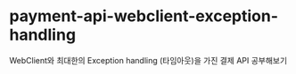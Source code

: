 # payment-api-webclient-exception-handling
WebClient와 최대한의 Exception handling (타임아웃)을 가진 결제 API 공부해보기
